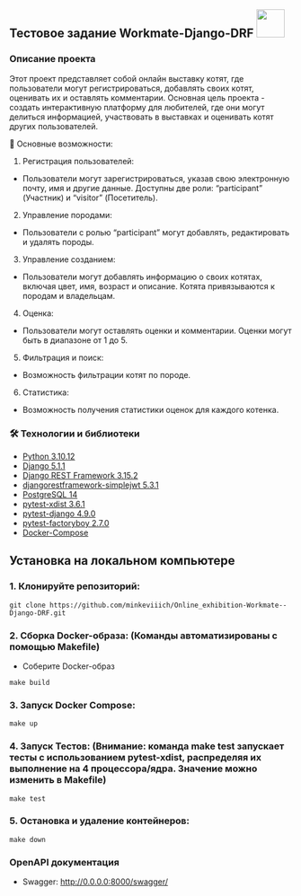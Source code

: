 ## Тестовое задание Workmate-Django-DRF <img src="https://media.giphy.com/media/mGcNjsfWAjY5AEZNw6/giphy.gif" width="50">
### Описание проекта

Этот проект представляет собой онлайн выставку котят, где пользователи могут регистрироваться, добавлять своих котят, оценивать их и оставлять комментарии. Основная цель проекта - создать интерактивную платформу для любителей, где они могут делиться информацией, участвовать в выставках и оценивать котят других пользователей.

🔭 Основные возможности:

1. Регистрация пользователей:
- Пользователи могут зарегистрироваться, указав свою электронную почту, имя и другие данные. Доступны две роли: “participant” (Участник) и “visitor” (Посетитель).
2. Управление породами:
- Пользователи с ролью “participant” могут добавлять, редактировать и удалять породы.
3. Управление созданием:
- Пользователи могут добавлять информацию о своих котятах, включая цвет, имя, возраст и описание. Котята привязываются к породам и владельцам.
4. Оценка:
- Пользователи могут оставлять оценки и комментарии. Оценки могут быть в диапазоне от 1 до 5.
5. Фильтрация и поиск:
- Возможность фильтрации котят по породе.
6. Статистика:
- Возможность получения статистики оценок для каждого котенка.

### 🛠 Технологии и библиотеки
* [Python 3.10.12](https://www.python.org/doc/)
* [Django 5.1.1](https://docs.djangoproject.com/en/4.2/)
* [Django REST Framework  3.15.2](https://www.django-rest-framework.org/)
* [djangorestframework-simplejwt 5.3.1](https://django-rest-framework-simplejwt.readthedocs.io/en/latest/)
* [PostgreSQL 14](https://www.postgresql.org/docs/14/index.html)
* [pytest-xdist 3.6.1](https://pytest-xdist.readthedocs.io/en/stable/)
* [pytest-django 4.9.0](https://pytest-django.readthedocs.io/en/latest/index.html)
* [pytest-factoryboy 2.7.0](https://pytest-factoryboy.readthedocs.io/en/stable/)
* [Docker-Compose](https://docs.docker.com/compose/release-notes/)

## Установка на локальном компьютере
### 1. Клонируйте репозиторий:
```
git clone https://github.com/minkeviiich/Online_exhibition-Workmate--Django-DRF.git
```
### 2. Сборка Docker-образа: (Команды автоматизированы с помощью Makefile)

- Соберите Docker-образ

```
make build
```

### 3. Запуск Docker Compose:

```
make up
```
### 4. Запуск Тестов: (Внимание: команда make test запускает тесты с использованием pytest-xdist, распределяя их выполнение на 4 процессора/ядра. Значение можно изменить в Makefile)

```
make test
```
### 5. Остановка и удаление контейнеров:

```
make down
```

### __OpenAPI документация__
* Swagger: http://0.0.0.0:8000/swagger/
